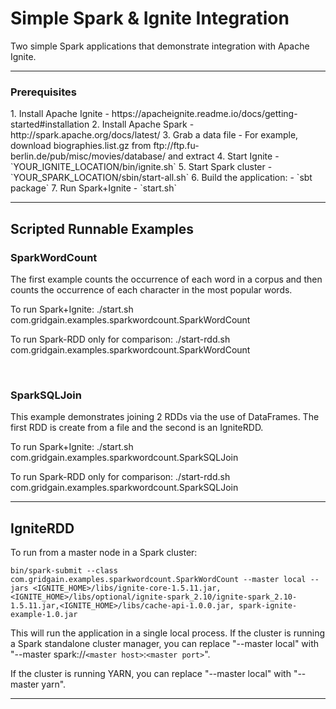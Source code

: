 Simple Spark & Ignite Integration
==============

Two simple Spark applications that demonstrate integration with Apache Ignite.
___

<h3> Prerequisites </h3>
1. Install Apache Ignite
    - https://apacheignite.readme.io/docs/getting-started#installation
2. Install Apache Spark
    - http://spark.apache.org/docs/latest/
3. Grab a data file
    - For example, download biographies.list.gz from ftp://ftp.fu-berlin.de/pub/misc/movies/database/ and extract
4. Start Ignite
    - `YOUR_IGNITE_LOCATION/bin/ignite.sh`
5. Start Spark cluster
    - `YOUR_SPARK_LOCATION/sbin/start-all.sh`
6. Build the application:
    - `sbt package`
7. Run Spark+Ignite 
    - `start.sh`

___

<h2>Scripted Runnable Examples</h2>
<h3>SparkWordCount</h3>
The first example counts the occurrence of each word in a corpus and then counts the
occurrence of each character in the most popular words.

To run Spark+Ignite:
./start.sh com.gridgain.examples.sparkwordcount.SparkWordCount <inputfile>

To run Spark-RDD only for comparison:
./start-rdd.sh com.gridgain.examples.sparkwordcount.SparkWordCount <inputfile>

<br/>

<h3>SparkSQLJoin</h3>
This example demonstrates joining 2 RDDs via the use of DataFrames.
The first RDD is create from a file and the second is an IgniteRDD.

To run Spark+Ignite:
./start.sh com.gridgain.examples.sparkwordcount.SparkSQLJoin <inputfile>

To run Spark-RDD only for comparison:
./start-rdd.sh com.gridgain.examples.sparkwordcount.SparkSQLJoin <inputfile>

___

<h2> IgniteRDD </h3>

To run from a master node in a Spark cluster:

`bin/spark-submit --class com.gridgain.examples.sparkwordcount.SparkWordCount --master local --jars <IGNITE_HOME>/libs/ignite-core-1.5.11.jar,<IGNITE_HOME>/libs/optional/ignite-spark_2.10/ignite-spark_2.10-1.5.11.jar,<IGNITE_HOME>/libs/cache-api-1.0.0.jar, spark-ignite-example-1.0.jar`

This will run the application in a single local process.  If the cluster is running a Spark standalone
cluster manager, you can replace "--master local" with "--master spark://`<master host>`:`<master port>`".

If the cluster is running YARN, you can replace "--master local" with "--master yarn".

___

